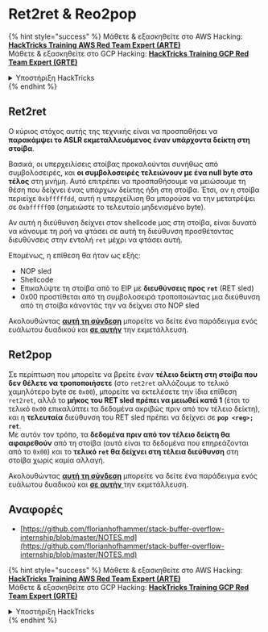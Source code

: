 # Ret2ret & Reo2pop

{% hint style="success" %}
Μάθετε & εξασκηθείτε στο AWS Hacking:<img src="/.gitbook/assets/arte.png" alt="" data-size="line">[**HackTricks Training AWS Red Team Expert (ARTE)**](https://training.hacktricks.xyz/courses/arte)<img src="/.gitbook/assets/arte.png" alt="" data-size="line">\
Μάθετε & εξασκηθείτε στο GCP Hacking: <img src="/.gitbook/assets/grte.png" alt="" data-size="line">[**HackTricks Training GCP Red Team Expert (GRTE)**<img src="/.gitbook/assets/grte.png" alt="" data-size="line">](https://training.hacktricks.xyz/courses/grte)

<details>

<summary>Υποστήριξη HackTricks</summary>

* Ελέγξτε τα [**σχέδια συνδρομής**](https://github.com/sponsors/carlospolop)!
* **Εγγραφείτε στην** 💬 [**ομάδα Discord**](https://discord.gg/hRep4RUj7f) ή στην [**ομάδα telegram**](https://t.me/peass) ή **ακολουθήστε** μας στο **Twitter** 🐦 [**@hacktricks\_live**](https://twitter.com/hacktricks\_live)**.**
* **Μοιραστείτε κόλπα hacking υποβάλλοντας PRs στα** [**HackTricks**](https://github.com/carlospolop/hacktricks) και [**HackTricks Cloud**](https://github.com/carlospolop/hacktricks-cloud) github repos.

</details>
{% endhint %}

## Ret2ret

Ο κύριος στόχος αυτής της τεχνικής είναι να προσπαθήσει να **παρακάμψει το ASLR εκμεταλλευόμενος έναν υπάρχοντα δείκτη στη στοίβα**.

Βασικά, οι υπερχειλίσεις στοίβας προκαλούνται συνήθως από συμβολοσειρές, και **οι συμβολοσειρές τελειώνουν με ένα null byte στο τέλος** στη μνήμη. Αυτό επιτρέπει να προσπαθήσουμε να μειώσουμε τη θέση που δείχνει ένας υπάρχων δείκτης ήδη στη στοίβα. Έτσι, αν η στοίβα περιείχε `0xbfffffdd`, αυτή η υπερχείλιση θα μπορούσε να την μετατρέψει σε `0xbfffff00` (σημειώστε το τελευταίο μηδενισμένο byte).

Αν αυτή η διεύθυνση δείχνει στον shellcode μας στη στοίβα, είναι δυνατό να κάνουμε τη ροή να φτάσει σε αυτή τη διεύθυνση προσθέτοντας διευθύνσεις στην εντολή `ret` μέχρι να φτάσει αυτή.

Επομένως, η επίθεση θα ήταν ως εξής:

* NOP sled
* Shellcode
* Επικαλύψτε τη στοίβα από το EIP με **διευθύνσεις προς `ret`** (RET sled)
* 0x00 προστίθεται από τη συμβολοσειρά τροποποιώντας μια διεύθυνση από τη στοίβα κάνοντάς την να δείχνει στο NOP sled

Ακολουθώντας [**αυτή τη σύνδεση**](https://github.com/florianhofhammer/stack-buffer-overflow-internship/blob/master/ASLR%20Smack%20and%20Laugh%20reference%20-%20Tilo%20Mueller/ret2ret.c) μπορείτε να δείτε ένα παράδειγμα ενός ευάλωτου δυαδικού και [**σε αυτήν**](https://github.com/florianhofhammer/stack-buffer-overflow-internship/blob/master/ASLR%20Smack%20and%20Laugh%20reference%20-%20Tilo%20Mueller/ret2retexploit.c) την εκμετάλλευση.

## Ret2pop

Σε περίπτωση που μπορείτε να βρείτε έναν **τέλειο δείκτη στη στοίβα που δεν θέλετε να τροποποιήσετε** (στο `ret2ret` αλλάζουμε το τελικό χαμηλότερο byte σε `0x00`), μπορείτε να εκτελέσετε την ίδια επίθεση `ret2ret`, αλλά το **μήκος του RET sled πρέπει να μειωθεί κατά 1** (έτσι το τελικό `0x00` επικαλύπτει τα δεδομένα ακριβώς πριν από τον τέλειο δείκτη), και η **τελευταία** διεύθυνση του RET sled πρέπει να δείχνει σε **`pop <reg>; ret`**.\
Με αυτόν τον τρόπο, τα **δεδομένα πριν από τον τέλειο δείκτη θα αφαιρεθούν** από τη στοίβα (αυτά είναι τα δεδομένα που επηρεάζονται από το `0x00`) και το **τελικό `ret` θα δείχνει στη τέλεια διεύθυνση** στη στοίβα χωρίς καμία αλλαγή.

Ακολουθώντας [**αυτή τη σύνδεση**](https://github.com/florianhofhammer/stack-buffer-overflow-internship/blob/master/ASLR%20Smack%20and%20Laugh%20reference%20-%20Tilo%20Mueller/ret2pop.c) μπορείτε να δείτε ένα παράδειγμα ενός ευάλωτου δυαδικού και [**σε αυτήν** ](https://github.com/florianhofhammer/stack-buffer-overflow-internship/blob/master/ASLR%20Smack%20and%20Laugh%20reference%20-%20Tilo%20Mueller/ret2popexploit.c) την εκμετάλλευση.

## Αναφορές

* [https://github.com/florianhofhammer/stack-buffer-overflow-internship/blob/master/NOTES.md](https://github.com/florianhofhammer/stack-buffer-overflow-internship/blob/master/NOTES.md)

{% hint style="success" %}
Μάθετε & εξασκηθείτε στο AWS Hacking:<img src="/.gitbook/assets/arte.png" alt="" data-size="line">[**HackTricks Training AWS Red Team Expert (ARTE)**](https://training.hacktricks.xyz/courses/arte)<img src="/.gitbook/assets/arte.png" alt="" data-size="line">\
Μάθετε & εξασκηθείτε στο GCP Hacking: <img src="/.gitbook/assets/grte.png" alt="" data-size="line">[**HackTricks Training GCP Red Team Expert (GRTE)**<img src="/.gitbook/assets/grte.png" alt="" data-size="line">](https://training.hacktricks.xyz/courses/grte)

<details>

<summary>Υποστήριξη HackTricks</summary>

* Ελέγξτε τα [**σχέδια συνδρομής**](https://github.com/sponsors/carlospolop)!
* **Εγγραφείτε στην** 💬 [**ομάδα Discord**](https://discord.gg/hRep4RUj7f) ή στην [**ομάδα telegram**](https://t.me/peass) ή **ακολουθήστε** μας στο **Twitter** 🐦 [**@hacktricks\_live**](https://twitter.com/hacktricks\_live)**.**
* **Μοιραστείτε κόλπα hacking υποβάλλοντας PRs στα** [**HackTricks**](https://github.com/carlospolop/hacktricks) και [**HackTricks Cloud**](https://github.com/carlospolop/hacktricks-cloud) github repos.

</details>
{% endhint %}
